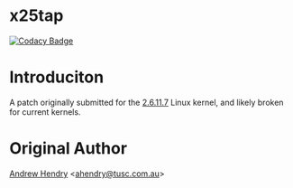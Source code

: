# x25tap

[![Codacy Badge](https://api.codacy.com/project/badge/Grade/089aa2f1d8cf4ac3818b4d751eee88dc)](https://app.codacy.com/gh/BAN-AI-X25/x.25-tap?utm_source=github.com&utm_medium=referral&utm_content=BAN-AI-X25/x.25-tap&utm_campaign=Badge_Grade_Settings)

# Introduciton

A patch originally submitted for the
[2.6.11.7](http://marc.info/?t=111457714100002&r=1&w=2) Linux kernel, and likely
broken for current kernels.

# Original Author

[Andrew Hendry](mailto:ahendry@tusc.com.au)
\<[ahendry@tusc.com.au](mailto:ahendry@tusc.com.au)\>
